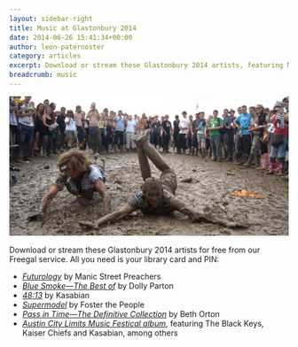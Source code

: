 ```yaml
---
layout: sidebar-right
title: Music at Glastonbury 2014
date: 2014-06-26 15:41:34+00:00
author: leon-paternoster
category: articles
excerpt: Download or stream these Glastonbury 2014 artists, featuring Manic Street Preachers, Beth Orton and Dolly Parton.
breadcrumb: music
---
```

![Glastonbury 2014](/images/featured/featured-glastonbury-2014.jpg)

Download or stream these Glastonbury 2014 artists for free from our Freegal service. All you need is your library card and PIN:

  * [<cite>Futurology</cite>](http://suffolklibraries.freegalmusic.com/artists/view/TWFuaWMgU3RyZWV0IFByZWFjaGVycw==/29002389/c29ueQ) by Manic Street Preachers
  * [<cite>Blue Smoke—The Best of</cite>](http://suffolklibraries.freegalmusic.com/artists/view/RG9sbHkgUGFydG9u/29239319/c29ueQ) by Dolly Parton
  * [<cite>48:13</cite>](http://suffolklibraries.freegalmusic.com/artists/view/S2FzYWJpYW4=/29116177/c29ueQ) by Kasabian
  * [<cite>Supermodel</cite>](http://suffolklibraries.freegalmusic.com/artists/view/Rm9zdGVyIFRoZSBQZW9wbGU=/28825384/c29ueQ) by Foster the People
  * [<cite>Pass in Time—The Definitive Collection</cite>](http://suffolklibraries.freegalmusic.com/artists/view/QmV0aCBPcnRvbg==/2648860/c29ueQ) by Beth Orton
  * [<cite>Austin City Limits Music Festical album</cite>](http://suffolklibraries.freegalmusic.com/artists/view/S2Fpc2VyIENoaWVmcw==/147831/aW9kYQ), featuring The Black Keys, Kaiser Chiefs and Kasabian, among others
